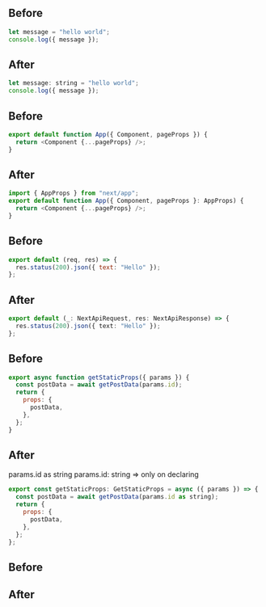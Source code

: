 ## Before

```javascript
let message = "hello world";
console.log({ message });
```

## After

```javascript
let message: string = "hello world";
console.log({ message });
```

## Before

```javascript
export default function App({ Component, pageProps }) {
  return <Component {...pageProps} />;
}
```

## After

```javascript
import { AppProps } from "next/app";
export default function App({ Component, pageProps }: AppProps) {
  return <Component {...pageProps} />;
}
```

## Before

```javascript
export default (req, res) => {
  res.status(200).json({ text: "Hello" });
};
```

## After

```typescript
export default (_: NextApiRequest, res: NextApiResponse) => {
  res.status(200).json({ text: "Hello" });
};
```

## Before

```javascript
export async function getStaticProps({ params }) {
  const postData = await getPostData(params.id);
  return {
    props: {
      postData,
    },
  };
}
```

## After
params.id as string
params.id: string => only on declaring
```javascript
export const getStaticProps: GetStaticProps = async ({ params }) => {
  const postData = await getPostData(params.id as string);
  return {
    props: {
      postData,
    },
  };
};
```

## Before

## After
